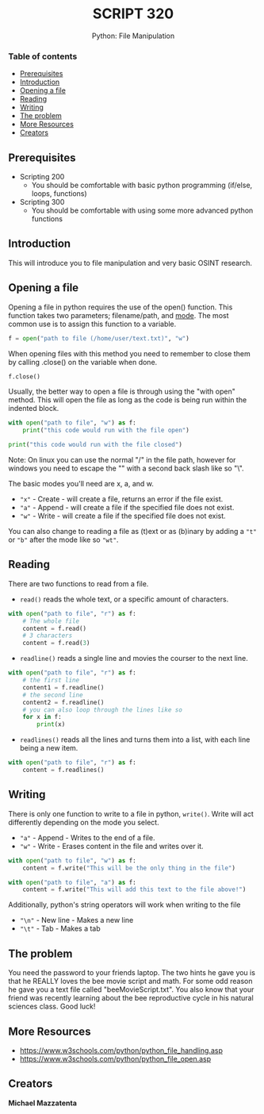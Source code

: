 <h1 align="center">SCRIPT 320</h1>
  <p align="center">
     Python: File Manipulation
  </p>

### Table of contents

- [Prerequisites](#prerequisites)
- [Introduction](#introduction)
- [Opening a file](#Opening-a-file)
- [Reading](#Reading)
- [Writing](#Writing)
- [The problem](#The-problem)
- [More Resources](#more-resources)
- [Creators](#creators)

## Prerequisites
- Scripting 200
  - You should be comfortable with basic python programming (if/else, loops, functions)
- Scripting 300
  - You should be comfortable with using some more advanced python functions

## Introduction
This will introduce you to file manipulation and very basic OSINT research.

## Opening a file
Opening a file in python requires the use of the open() function. This function takes two parameters; filename/path, and [mode](https://www.w3schools.com/python/python_file_handling.asp). The most common use is to assign this function to a variable.
```python
f = open("path to file (/home/user/text.txt)", "w")
```
When opening files with this method you need to remember to close them by calling .close() on the variable when done.
```python
f.close()
```
Usually, the better way to open a file is through using the "with open" method. This will open the file as long as the code is being run within the indented block.
```python
with open("path to file", "w") as f:
    print("this code would run with the file open")

print("this code would run with the file closed")
```
Note: On linux you can use the normal "/" in the file path, however for windows you need to escape the "\" with a second back slash like so "\\".

The basic modes you'll need are x, a, and w.
- `"x"` - Create - will create a file, returns an error if the file exist.
- `"a"` - Append - will create a file if the specified file does not exist.
- `"w"` - Write - will create a file if the specified file does not exist.

You can also change to reading a file as (t)ext or as (b)inary by adding a `"t"` or `"b"` after the mode like so `"wt"`.

## Reading
There are two functions to read from a file.
- `read()` reads the whole text, or a specific amount of characters.
```python
with open("path to file", "r") as f:
    # The whole file
    content = f.read()
    # 3 characters
    content = f.read(3)
```
- `readline()` reads a single line and movies the courser to the next line.
```python
with open("path to file", "r") as f:
    # the first line
    content1 = f.readline()
    # the second line
    content2 = f.readline()
    # you can also loop through the lines like so
    for x in f:
        print(x)
```
- `readlines()` reads all the lines and turns them into a list, with each line being a new item.
```python
with open("path to file", "r") as f:
    content = f.readlines()
```
## Writing
There is only one function to write to a file in python, `write()`. Write will act differently depending on the mode you select.
- `"a"` - Append - Writes to the end of a file.
- `"w"` - Write - Erases content in the file and writes over it.
```python
with open("path to file", "w") as f:
    content = f.write("This will be the only thing in the file")
```
```python
with open("path to file", "a") as f:
    content = f.write("This will add this text to the file above!")
```
Additionally, python's string operators will work when writing to the file
- `"\n"`  -  New line - Makes a new line
- `"\t"`  -  Tab - Makes a tab


## The problem
You need the password to your friends laptop. The two hints he gave you is that he REALLY loves the bee movie script and math. For some odd reason he gave you a text file called "beeMovieScript.txt". You also know that your friend was recently learning about the bee reproductive cycle in his natural sciences class. Good luck!

## More Resources
- https://www.w3schools.com/python/python_file_handling.asp
- https://www.w3schools.com/python/python_file_open.asp

## Creators
**Michael Mazzatenta**